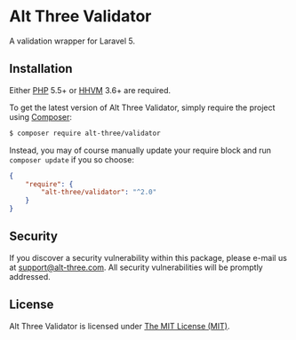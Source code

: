 # Alt Three Validator

A validation wrapper for Laravel 5.


## Installation

Either [PHP](https://php.net) 5.5+ or [HHVM](http://hhvm.com) 3.6+ are required.

To get the latest version of Alt Three Validator, simply require the project using [Composer](https://getcomposer.org):

```bash
$ composer require alt-three/validator
```

Instead, you may of course manually update your require block and run `composer update` if you so choose:

```json
{
    "require": {
        "alt-three/validator": "^2.0"
    }
}
```


## Security

If you discover a security vulnerability within this package, please e-mail us at support@alt-three.com. All security vulnerabilities will be promptly addressed.


## License

Alt Three Validator is licensed under [The MIT License (MIT)](LICENSE).
